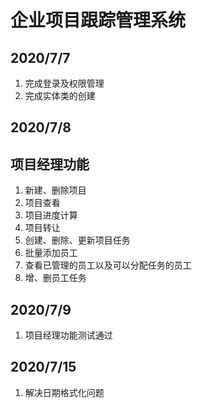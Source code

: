# 企业项目跟踪管理系统

## 2020/7/7

1. 完成登录及权限管理
2. 完成实体类的创建
## 2020/7/8
## 项目经理功能
1. 新建、删除项目
2. 项目查看
3. 项目进度计算
4. 项目转让
5. 创建、删除、更新项目任务
6. 批量添加员工
7. 查看已管理的员工以及可以分配任务的员工
8. 增、删员工任务
## 2020/7/9
1. 项目经理功能测试通过
## 2020/7/15
1. 解决日期格式化问题
